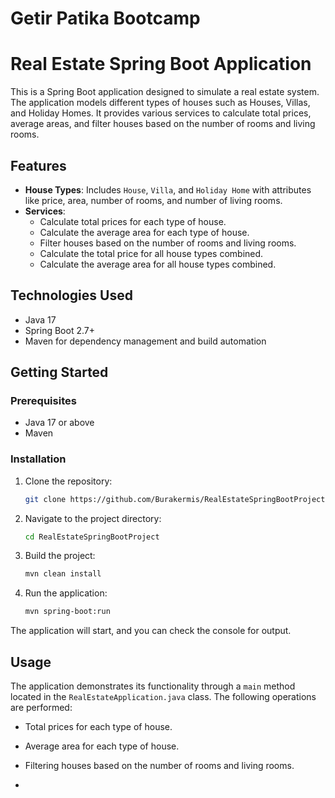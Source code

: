 # Getir Patika Bootcamp
# Real Estate Spring Boot Application

This is a Spring Boot application designed to simulate a real estate system. The application models different types of houses such as Houses, Villas, and Holiday Homes. It provides various services to calculate total prices, average areas, and filter houses based on the number of rooms and living rooms.

## Features

- **House Types**: Includes `House`, `Villa`, and `Holiday Home` with attributes like price, area, number of rooms, and number of living rooms.
- **Services**: 
  - Calculate total prices for each type of house.
  - Calculate the average area for each type of house.
  - Filter houses based on the number of rooms and living rooms.
  - Calculate the total price for all house types combined.
  - Calculate the average area for all house types combined.

## Technologies Used

- Java 17
- Spring Boot 2.7+
- Maven for dependency management and build automation

## Getting Started

### Prerequisites

- Java 17 or above
- Maven

### Installation

1. Clone the repository:
    ```bash
    git clone https://github.com/Burakermis/RealEstateSpringBootProject.git
    ```
2. Navigate to the project directory:
    ```bash
    cd RealEstateSpringBootProject
    ```

3. Build the project:
    ```bash
    mvn clean install
    ```

4. Run the application:
    ```bash
    mvn spring-boot:run
    ```

The application will start, and you can check the console for output.

## Usage

The application demonstrates its functionality through a `main` method located in the `RealEstateApplication.java` class. The following operations are performed:

- Total prices for each type of house.
- Average area for each type of house.
- Filtering houses based on the number of rooms and living rooms.

- 
